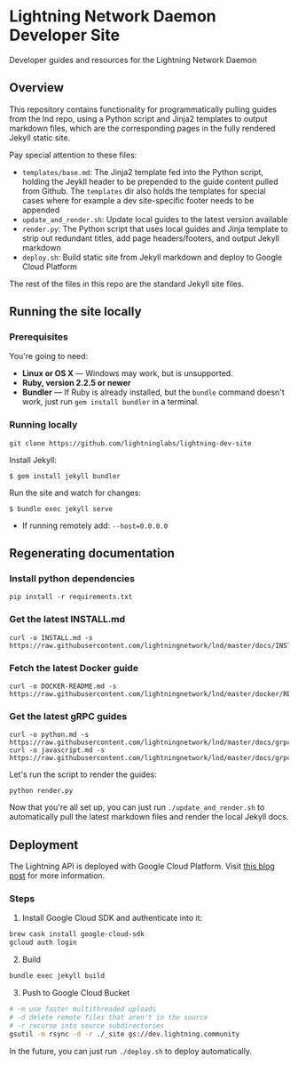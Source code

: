 # Lightning Network Daemon Developer Site
Developer guides and resources for the Lightning Network Daemon

## Overview

This repository contains functionality for programmatically pulling guides from
the lnd repo, using a Python script and Jinja2 templates to output markdown
files, which are the corresponding pages in the fully rendered Jekyll static
site. 

Pay special attention to these files:
- `templates/base.md`: The Jinja2 template fed into the Python
  script, holding the Jeykll header to be prepended to the guide content pulled
  from Github. The `templates` dir also holds the templates for special cases
  where for example a dev site-specific footer needs to be appended
- `update_and_render.sh`: Update local guides to the latest version available
- `render.py`: The Python script that uses local guides and Jinja template to
  strip out redundant titles, add page headers/footers, and output Jekyll
  markdown
- `deploy.sh`: Build static site from Jekyll markdown and deploy to Google Cloud
  Platform

The rest of the files in this repo are the standard Jekyll site files.

## Running the site locally

### Prerequisites

You're going to need:

 - **Linux or OS X** — Windows may work, but is unsupported.
 - **Ruby, version 2.2.5 or newer**
 - **Bundler** — If Ruby is already installed, but the `bundle` command doesn't work, just run `gem install bundler` in a terminal.

### Running locally

```shell
git clone https://github.com/lightninglabs/lightning-dev-site
```
Install Jekyll:
```
$ gem install jekyll bundler
```
Run the site and watch for changes:
```
$ bundle exec jekyll serve
```
* If running remotely add: `--host=0.0.0.0`


## Regenerating documentation

### Install python dependencies

```shell
pip install -r requirements.txt
```

### Get the latest INSTALL.md
```shell
curl -o INSTALL.md -s https://raw.githubusercontent.com/lightningnetwork/lnd/master/docs/INSTALL.md
```

### Fetch the latest Docker guide
```shell
curl -o DOCKER-README.md -s https://raw.githubusercontent.com/lightningnetwork/lnd/master/docker/README.md
```

### Get the latest gRPC guides
```shell
curl -o python.md -s https://raw.githubusercontent.com/lightningnetwork/lnd/master/docs/grpc/python.md
curl -o javascript.md -s https://raw.githubusercontent.com/lightningnetwork/lnd/master/docs/grpc/javascript.md
```

Let's run the script to render the guides:
```shell
python render.py
```

Now that you're all set up, you can just run `./update_and_render.sh` to
automatically pull the latest markdown files and render the local Jekyll docs.

## Deployment

The Lightning API is deployed with Google Cloud Platform. Visit [this blog
post](https://little418.com/2015/07/jekyll-google-cloud-storage.html) for more
information.

### Steps

1. Install Google Cloud SDK and authenticate into it:
```bash
brew cask install google-cloud-sdk
gcloud auth login
```

2. Build
```bash
bundle exec jekyll build
```

3. Push to Google Cloud Bucket
```bash
# -m use faster multithreaded uploads
# -d delete remote files that aren't in the source
# -r recurse into source subdirectories
gsutil -m rsync -d -r ./_site gs://dev.lightning.community
```

In the future, you can just run `./deploy.sh` to deploy automatically.
